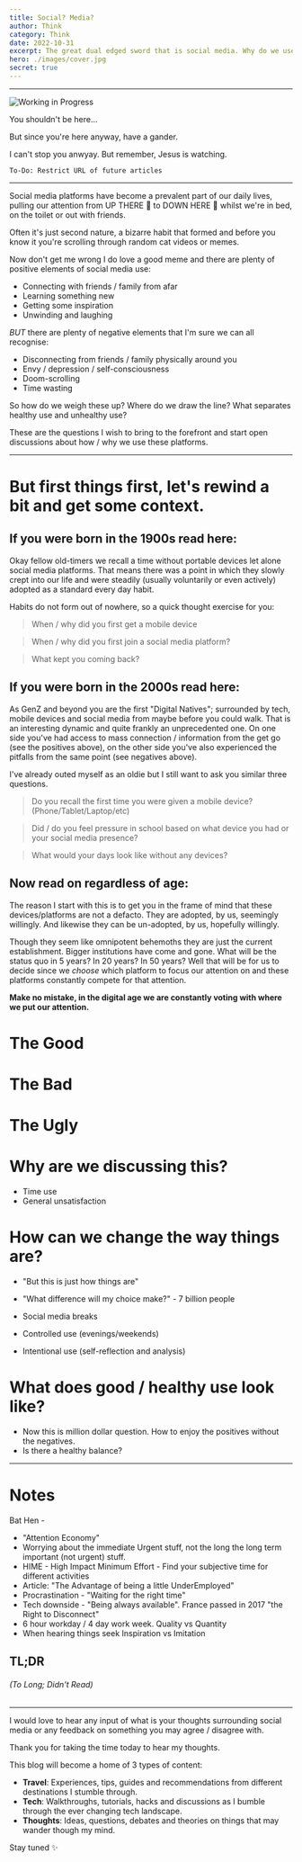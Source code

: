 ```yaml
---
title: Social? Media?
author: Think
category: Think
date: 2022-10-31
excerpt: The great dual edged sword that is social media. Why do we use it, do the pros outweigh the cons and is there a healthy balance?
hero: ./images/cover.jpg
secret: true
---
```


---

![Working in Progress](https://media.giphy.com/media/dWa2rUaiahx1FB3jor/giphy.gif)

You shouldn't be here...

But since you're here anyway, have a gander.

I can't stop you anwyay. But remember, Jesus is watching.

`To-Do: Restrict URL of future articles`

---

Social media platforms have become a prevalent part of our daily lives, pulling our attention from UP THERE 🌇 to DOWN HERE 📲 whilst we're in bed, on the toilet or out with friends.

Often it's just second nature, a bizarre habit that formed and before you know it you're scrolling through random cat videos or memes.

Now don't get me wrong I do love a good meme and there are plenty of positive elements of social media use:

- Connecting with friends / family from afar
- Learning something new
- Getting some inspiration
- Unwinding and laughing

*BUT* there are plenty of negative elements that I'm sure we can all recognise:

- Disconnecting from friends / family physically around you
- Envy / depression / self-consciousness  
- Doom-scrolling
- Time wasting

So how do we weigh these up? Where do we draw the line? What separates healthy use and unhealthy use?

These are the questions I wish to bring to the forefront and start open discussions about how / why we use these platforms.

---

# But first things first, let's rewind a bit and get some context.

## If you were born in the 1900s read here:

Okay fellow old-timers we recall a time without portable devices let alone social media platforms. That means there was a point in which they slowly crept into our life and were steadily (usually voluntarily or even actively) adopted as a standard every day habit.

Habits do not form out of nowhere, so a quick thought exercise for you:

> When / why did you first get a mobile device

> When / why did you first join a social media platform?

> What kept you coming back?


## If you were born in the 2000s read here:

As GenZ and beyond you are the first "Digital Natives"; surrounded by tech, mobile devices and social media from maybe before you could walk. That is an interesting dynamic and quite frankly an unprecedented one. On one side you've had access to mass connection / information from the get go (see the positives above), on the other side you've also experienced the pitfalls from the same point (see negatives above).

I've already outed myself as an oldie but I still want to ask you similar three questions.

> Do you recall the first time you were given a mobile device? (Phone/Tablet/Laptop/etc)

> Did / do you feel pressure in school based on what device you had or your social media presence?

> What would your days look like without any devices?


## Now read on regardless of age:
The reason I start with this is to get you in the frame of mind that these devices/platforms are not a defacto. They are adopted, by us, seemingly willingly. And likewise they can be un-adopted, by us, hopefully willingly.

Though they seem like omnipotent behemoths they are just the current establishment. Bigger institutions have come and gone. What will be the status quo in 5 years? In 20 years? In 50 years? Well that will be for us to decide since we *choose* which platform to focus our attention on and these platforms constantly compete for that attention.

**Make no mistake, in the digital age we are constantly voting with where we put our attention.**

# The Good

# The Bad

# The Ugly


# Why are we discussing this?
 - Time use
 - General unsatisfaction


# How can we change the way things are?
- "But this is just how things are"
- "What difference will my choice make?" - 7 billion people

- Social media breaks
- Controlled use (evenings/weekends)
- Intentional use (self-reflection and analysis)


# What does good / healthy use look like?
- Now this is million dollar question. How to enjoy the positives without the negatives.
- Is there a healthy balance?

---



# Notes

Bat Hen - 
- "Attention Economy"
- Worrying about the immediate Urgent stuff, not the long the long term important (not urgent) stuff.
- HIME - High Impact Minimum Effort - Find your subjective time for different activities
- Article: "The Advantage of being a little UnderEmployed"
- Procrastination - "Waiting for the right time"
- Tech downside - "Being always available". France passed in 2017 "the Right to Disconnect"
- 6 hour workday / 4 day work week. Quality vs Quantity
- When hearing things seek Inspiration vs Imitation


## TL;DR

###### (To Long; Didn't Read)

---

I would love to hear any input of what is your thoughts surrounding social media or any feedback on something you may agree / disagree with.

Thank you for taking the time today to hear my thoughts.

This blog will become a home of 3 types of content:

- **Travel**: Experiences, tips, guides and recommendations from different destinations I stumble through.
- **Tech**: Walkthroughs, tutorials, hacks and discussions as I bumble through the ever changing tech landscape.
- **Thoughts**: Ideas, questions, debates and theories on things that may wander though my mind.

Stay tuned ✨
